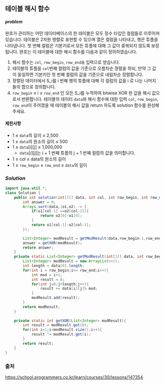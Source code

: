 ## **테이블 해시 함수**


#### ***problem***
완호가 관리하는 어떤 데이터베이스의 한 테이블은 모두 정수 타입인 컬럼들로 이루어져 있습니다. 테이블은 2차원 행렬로 표현할 수 있으며 열은 컬럼을 나타내고, 행은 튜플을 나타냅니다.
첫 번째 컬럼은 기본키로서 모든 튜플에 대해 그 값이 중복되지 않도록 보장됩니다. 완호는 이 테이블에 대한 해시 함수를 다음과 같이 정의하였습니다.

1. 해시 함수는 `col`, `row_begin`, `row_end을` 입력으로 받습니다.
2. 테이블의 튜플을 `col`번째 컬럼의 값을 기준으로 오름차순 정렬을 하되, 만약 그 값이 동일하면 기본키인 첫 번째 컬럼의 값을 기준으로 내림차순 정렬합니다.
3. 정렬된 데이터에서 S_i를 i 번째 행의 튜플에 대해 각 컬럼의 값을 i 로 나눈 나머지들의 합으로 정의합니다.
4. `row_begin` ≤ i ≤ `row_end` 인 모든 S_i를 누적하여 bitwise XOR 한 값을 해시 값으로서 반환합니다.
테이블의 데이터 `data`와 해시 함수에 대한 입력 `col`, `row_begin`, `row_end`이 주어졌을 때 테이블의 해시 값을 return 하도록 solution 함수를 완성해주세요.


#### **제한사항**
- 1 ≤ `data`의 길이 ≤ 2,500
- 1 ≤ `data`의 원소의 길이 ≤ 500
- 1 ≤ `data`[i][j] ≤ 1,000,000
    - `data`[i][j]는 i + 1 번째 튜플의 j + 1 번째 컬럼의 값을 의미합니다.
- 1 ≤ col ≤ data의 원소의 길이
- 1 ≤ `row_begin` ≤ `row_end` ≤ `data`의 길이

### ***Solution***
``` java
import java.util.*;
class Solution {
    public int solution(int[][] data, int col, int row_begin, int row_end) {
        int answer = 0;
        Arrays.sort(data,(o1,o2) -> {
            if(o1[col-1] ==o2[col-1]){
                return o2[0]-o1[0];
            }
            return o1[col-1]-o2[col-1];
        });

        List<Integer> modResult = getModResult(data,row_begin-1,row_end-1);
        answer = getXOR(modResult);
        return answer;
    }
    private static List<Integer> getModResult(int[][] data, int row_begin, int row_end){
        List<Integer> modResult = new ArrayList<>();
        int length = data[0].length;
        for(int i = row_begin;i<= row_end;i++){
            int mod = i+1;
            int result = 0;
            for(int j=0;j<length;j++){              
                result += data[i][j]% mod;
            }
            modResult.add(result);
        }
        return modResult;
    }
    
    private static int getXOR(List<Integer> modResult){
        int result = modResult.get(0);
        for(int i=1;i<modResult.size();i++){
            result ^= modResult.get(i);
        }
        return result;
    }
}
```


### 출처
https://school.programmers.co.kr/learn/courses/30/lessons/147354